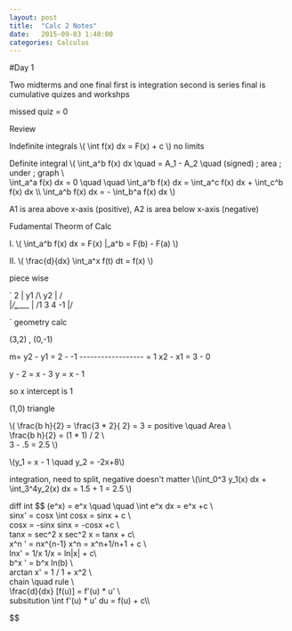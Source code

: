 ```yaml
---
layout: post
title:  "Calc 2 Notes"
date:   2015-09-03 1:40:00
categories: Calculus
---
```

#Day 1

Two midterms and one final
first is  integration
second is series
final is cumulative
quizes and workshps

missed quiz = 0

Review

Indefinite integrals
\\( \int f(x) dx = F(x) + c \\) no limits

Definite integral
\\( \int_a^b f(x) dx \quad = A_1 - A_2 \quad (signed) \; area \; under \; graph \\\
\int_a^a f(x) dx = 0 \quad \quad \int_a^b f(x) dx = \int_a^c f(x) dx + \int_c^b f(x) dx \\\ 
\int_a^b f(x) dx = - \int_b^a f(x) dx \\)

A1 is area above x-axis (positive), A2 is area below x-axis (negative)

Fudamental Theorm of Calc

I.
\\( \int_a^b f(x) dx = F(x) |_a^b = F(b) - F(a) \\)

II.
\\( \frac{d}{dx} \int_a^x f(t) dt  = f(x) \\)

piece wise

`
2	| y1  /\   y2
	|    /    \
	|_/____\_______
	| /1   3   4
-1	|/
	
`
geometry
calc

(3,2) , (0,-1)

m= y2 - y1 = 2 - -1
		------------------ = 1
		x2 - x1 = 3 - 0

y - 2 = x - 3
y = x - 1

so x intercept is 1

(1,0)
triangle

\\( \frac{b h}{2} = \frac{3 * 2}{ 2} = 3 = positive \quad Area \\\
\frac{b h}{2} = (1 * 1) / 2 \\\
3 - .5 = 2.5 \\)

\\(y_1 = x - 1 \quad y_2 = -2x+8\\)

integration, need to split, negative doesn't matter
\\(\int_0^3 y_1(x) dx + \int_3^4y_2(x) dx = 1.5 + 1 = 2.5 \\)

diff									int
$$
(e^x) = e^x \quad \quad \int e^x dx = e^x +c \\\
sinx' = cosx						\int cosx = sinx + c \\\
cosx = -sinx						sinx = -cosx  +c \\\
tanx = sec^2 x 					sec^2 x = tanx + c\\\
x^n ' = nx^{n-1}				x^n = x^n+1/n+1 + c \\\
lnx' = 1/x 						1/x  = ln|x| + c\\\
b^x ' = b^x ln(b) \\\
arctan x'  = 1 / 1 + x^2 \\\
chain \quad rule \\\
\frac{d}{dx} [f(u)] = f'(u) *  u' \\\
subsitution
\int f'(u) * u' du = f(u) + c\\\

$$








